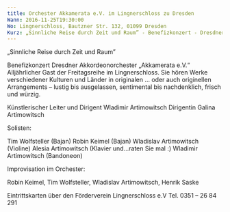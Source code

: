```yaml
---
title: Orchester Akkamerata e.V. im Lingnerschloss zu Dresden
Wann: 2016-11-25T19:30:00
Wo: Lingnerschloss, Bautzner Str. 132, 01099 Dresden
Kurz: „Sinnliche Reise durch Zeit und Raum” - Benefizkonzert - Dresdner Akkordeonorchester „Akkamerata e.V.“ - Alljährlicher Gast der Freitagsreihe im Lingnerschloss. -  Künstlerischer Leiter und Dirigent Wladimir Artimowitsch
---
```


„Sinnliche Reise durch Zeit und Raum”

Benefizkonzert
Dresdner Akkordeonorchester „Akkamerata e.V.“
Alljährlicher Gast der Freitagsreihe im Lingnerschloss.
Sie hören Werke verschiedener Kulturen und Länder in originalen ... oder auch originellen Arrangements – lustig bis ausgelassen, sentimental bis nachdenklich, frisch und würzig.

Künstlerischer Leiter und Dirigent Wladimir Artimowitsch
Dirigentin Galina Artimowitsch

Solisten:

 Tim Wolfsteller (Bajan) 
Robin Keimel (Bajan)
Wladislav Artimowitsch (Violine)
Alesia Artimowitsch (Klavier und…raten Sie mal :)
Wladimir Artimowitsch (Bandoneon)

Improvisation im Orchester:

Robin Keimel, Tim Wolfsteller, Wladislav Artimowitsch, Henrik Saske

Eintrittskarten über den Förderverein Lingnerschloss e.V
 Tel. 0351 – 26 84 291